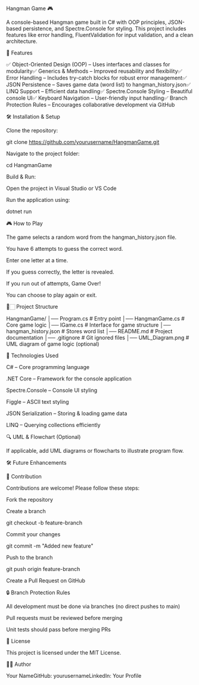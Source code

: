Hangman Game 🎮

A console-based Hangman game built in C# with OOP principles, JSON-based persistence, and Spectre.Console for styling. This project includes features like error handling, FluentValidation for input validation, and a clean architecture.

📌 Features

✅ Object-Oriented Design (OOP) – Uses interfaces and classes for modularity✅ Generics & Methods – Improved reusability and flexibility✅ Error Handling – Includes try-catch blocks for robust error management✅ JSON Persistence – Saves game data (word list) to hangman_history.json✅ LINQ Support – Efficient data handling✅ Spectre.Console Styling – Beautiful console UI✅ Keyboard Navigation – User-friendly input handling✅ Branch Protection Rules – Encourages collaborative development via GitHub

🛠️ Installation & Setup

Clone the repository:

git clone https://github.com/yourusername/HangmanGame.git

Navigate to the project folder:

cd HangmanGame

Build & Run:

Open the project in Visual Studio or VS Code

Run the application using:

dotnet run

🎮 How to Play

The game selects a random word from the hangman_history.json file.

You have 6 attempts to guess the correct word.

Enter one letter at a time.

If you guess correctly, the letter is revealed.

If you run out of attempts, Game Over!

You can choose to play again or exit.

💂️🏻 Project Structure

HangmanGame/
│── Program.cs         # Entry point
│── HangmanGame.cs     # Core game logic
│── IGame.cs           # Interface for game structure
│── hangman_history.json # Stores word list
│── README.md          # Project documentation
│── .gitignore         # Git ignored files
│── UML_Diagram.png    # UML diagram of game logic (optional)

📝 Technologies Used

C# – Core programming language

.NET Core – Framework for the console application

Spectre.Console – Console UI styling

Figgle – ASCII text styling

JSON Serialization – Storing & loading game data

LINQ – Querying collections efficiently

🔍 UML & Flowchart (Optional)

If applicable, add UML diagrams or flowcharts to illustrate program flow.

🛠 Future Enhancements



🤝 Contribution

Contributions are welcome! Please follow these steps:

Fork the repository

Create a branch

git checkout -b feature-branch

Commit your changes

git commit -m "Added new feature"

Push to the branch

git push origin feature-branch

Create a Pull Request on GitHub

🔒 Branch Protection Rules

All development must be done via branches (no direct pushes to main)

Pull requests must be reviewed before merging

Unit tests should pass before merging PRs

🐜 License

This project is licensed under the MIT License.

👨‍💻 Author

Your NameGitHub: yourusernameLinkedIn: Your Profile
